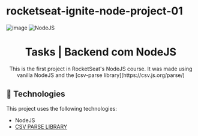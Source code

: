 # rocketseat-ignite-node-project-01

![image](https://app.rocketseat.com.br/_next/image?url=%2Fassets%2Flogos%2Fignite.svg&w=256&q=75)  ![NodeJS](https://img.shields.io/badge/node.js-6DA55F?style=for-the-badge&logo=node.js&logoColor=white)


<h1 align="center"> Tasks | Backend com NodeJS  </h1>

<p align="center">
This is the first project in RocketSeat's NodeJS course. It was made using vanilla NodeJS and the [csv-parse library](https://csv.js.org/parse/) 


<br>


## 🚀 Technologies

This project uses the following technologies: 

- NodeJS
- [CSV PARSE LIBRARY](https://csv.js.org/parse/) 



